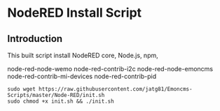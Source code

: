 # NodeRED Install Script
## Introduction
This built script install NodeRED core, Node.js, npm, 

node-red-node-wemo
node-red-contrib-i2c
node-red-node-emoncms
node-red-contrib-mi-devices
node-red-contrib-pid

```shell
sudo wget https://raw.githubusercontent.com/jatg81/Emoncms-Scripts/master/Node-RED/init.sh
sudo chmod +x init.sh && ./init.sh
```
